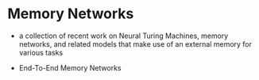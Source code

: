 # Memory Networks
- a collection of recent work on Neural Turing Machines, memory networks, and related models that make use of an external memory
for various tasks

- End-To-End Memory Networks
